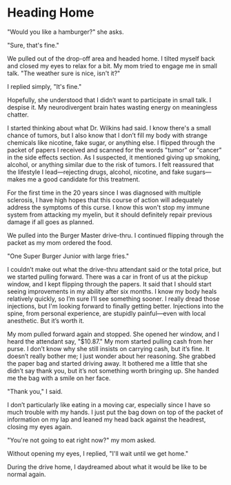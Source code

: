 # Heading Home
"Would you like a hamburger?" she asks.


"Sure, that's fine."


We pulled out of the drop-off area and headed home. I tilted myself back and closed my eyes to relax for a bit. My mom tried to engage me in small talk. "The weather sure is nice, isn't it?"


I replied simply, "It's fine."


Hopefully, she understood that I didn’t want to participate in small talk. I despise it. My neurodivergent brain hates wasting energy on meaningless chatter.


I started thinking about what Dr. Wilkins had said. I know there's a small chance of tumors, but I also know that I don’t fill my body with strange chemicals like nicotine, fake sugar, or anything else. I flipped through the packet of papers I received and scanned for the words "tumor" or "cancer" in the side effects section. As I suspected, it mentioned giving up smoking, alcohol, or anything similar due to the risk of tumors. I felt reassured that the lifestyle I lead—rejecting drugs, alcohol, nicotine, and fake sugars—makes me a good candidate for this treatment.


For the first time in the 20 years since I was diagnosed with multiple sclerosis, I have high hopes that this course of action will adequately address the symptoms of this curse. I know this won't stop my immune system from attacking my myelin, but it should definitely repair previous damage if all goes as planned.


We pulled into the Burger Master drive-thru. I continued flipping through the packet as my mom ordered the food.


"One Super Burger Junior with large fries."


I couldn’t make out what the drive-thru attendant said or the total price, but we started pulling forward. There was a car in front of us at the pickup window, and I kept flipping through the papers. It said that I should start seeing improvements in my ability after six months. I know my body heals relatively quickly, so I’m sure I’ll see something sooner. I really dread those injections, but I'm looking forward to finally getting better. Injections into the spine, from personal experience, are stupidly painful—even with local anesthetic. But it’s worth it.


My mom pulled forward again and stopped. She opened her window, and I heard the attendant say, "$10.87." My mom started pulling cash from her purse. I don’t know why she still insists on carrying cash, but it’s fine. It doesn’t really bother me; I just wonder about her reasoning. She grabbed the paper bag and started driving away. It bothered me a little that she didn’t say thank you, but it’s not something worth bringing up. She handed me the bag with a smile on her face.


"Thank you," I said.


I don’t particularly like eating in a moving car, especially since I have so much trouble with my hands. I just put the bag down on top of the packet of information on my lap and leaned my head back against the headrest, closing my eyes again.


"You're not going to eat right now?" my mom asked.


Without opening my eyes, I replied, "I'll wait until we get home."


During the drive home, I daydreamed about what it would be like to be normal again.
